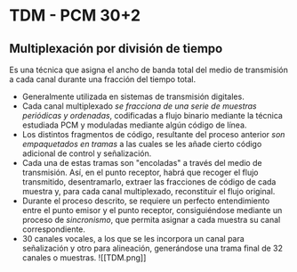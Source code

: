 # TDM - PCM 30+2
## Multiplexación por división de tiempo
Es una técnica que asigna el ancho de banda total del medio de transmisión a cada canal durante una fracción del tiempo total.
- Generalmente utilizada en sistemas de transmisión digitales.
- Cada canal multiplexado *se fracciona de una serie de muestras periódicas y ordenadas*, codificadas a flujo binario mediante la técnica estudiada PCM y moduladas mediante algún código de línea.
- Los distintos fragmentos de código, resultante del proceso anterior *son empaquetados en tramas* a las cuales se les añade cierto código adicional de control y señalización.
- Cada una de estas tramas son "encoladas" a través del medio de transmisión. Así, en el punto receptor, habrá que recoger el flujo transmitido, desentramarlo, extraer las fracciones de código de cada muestra y, para cada canal multiplexado, reconstituir el flujo original.
- Durante el proceso descrito, se requiere un perfecto entendimiento entre el punto emisor y el punto receptor, consiguiéndose mediante un proceso de *sincronismo*, que permita asignar a cada muestra su canal correspondiente.
- 30 canales vocales, a los que se les incorpora un canal para señalización y otro para alineación, generándose una trama final de 32 canales o muestras.
![[TDM.png]]
